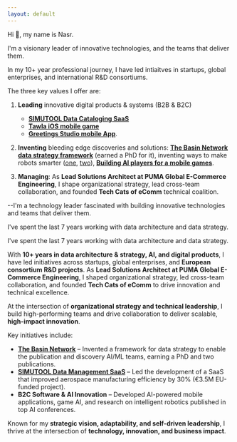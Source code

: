 ```yaml
---
layout: default
---
```


Hi 👋, my name is Nasr.

I'm a visionary leader of innovative technologies, and the teams that deliver them.

In my 10+ year professional journey, I have led intiaitves in startups, global enterprises, and international R&D consortiums. 

The three key values I offer are:

1. **Leading** innovative digital products & systems (B2B & B2C) 
	- **[SIMUTOOL Data Cataloging SaaS](https://github.com/simutool)**
	- **[Tawla iOS mobile game](tw)**
	- **[Greetings Studio mobile App](gs)**.

2. **Inventing** bleeding edge discoveries and solutions: **[The Basin Network data strategy framework](phd)** (earned a PhD for it), inventing ways to make robots smarter ([one](https://ebooks.iospress.nl/volumearticle/6006), [two](https://doi.org/10.1007/978-3-642-16111-7\_14)), **[Building AI players for a mobile games](tw)**.

3. **Managing**: As **Lead Solutions Architect at PUMA Global E-Commerce Engineering**, I shape organizational strategy, lead cross-team collaboration, and founded **Tech Cats of eComm** technical coalition.


--I'm a technology leader fascinated with building innovative technologies and teams that deliver them. 


I've spent the last 7 years working with data architecture and data strategy. 



I've spent the last 7 years working with data architecture and data strategy. 

With **10+ years in data architecture & strategy, AI, and digital products**, I have led initiatives across startups, global enterprises, and **European consortium R&D projects**. As **Lead Solutions Architect at PUMA Global E-Commerce Engineering**, I shaped organizational strategy, led cross-team collaboration, and founded **Tech Cats of eComm** to drive innovation and technical excellence.

At the intersection of **organizational strategy and technical leadership**, I build high-performing teams and drive collaboration to deliver scalable, **high-impact innovation**.  

Key initiatives include:  
- **[The Basin Network](phd)** – Invented a framework for data strategy to enable the publication and discovery AI/ML teams, earning a PhD and two publications.  
- **[SIMUTOOL Data Management SaaS](https://github.com/simutool)** – Led the development of a SaaS that improved aerospace manufacturing efficiency by 30% (€3.5M EU-funded project).  
- **B2C Software & AI Innovation** – Developed AI-powered mobile applications, game AI, and research on intelligent robotics published in top AI conferences.  

Known for my **strategic vision, adaptability, and self-driven leadership**, I thrive at the intersection of **technology, innovation, and business impact**.  

